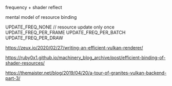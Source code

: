 
frequency + shader reflect

mental model of resource binding

UPDATE_FREQ_NONE // resource update only once
UPDATE_FREQ_PER_FRAME
UPDATE_FREQ_PER_BATCH
UPDATE_FREQ_PER_DRAW

https://zeux.io/2020/02/27/writing-an-efficient-vulkan-renderer/

https://ruby0x1.github.io/machinery_blog_archive/post/efficient-binding-of-shader-resources/

https://themaister.net/blog/2019/04/20/a-tour-of-granites-vulkan-backend-part-3/